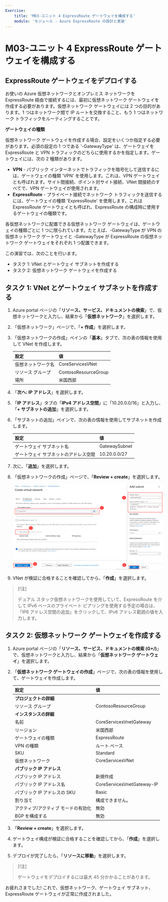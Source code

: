 ```yaml
---
Exercise:
    title: 'M03-ユニット 4 ExpressRoute ゲートウェイを構成する'
    module: 'モジュール - Azure ExpressRoute の設計と実装'
---
```

# M03-ユニット 4 ExpressRoute ゲートウェイを構成する

## ExpressRoute ゲートウェイをデプロイする

お使いの Azure 仮想ネットワークとオンプレミス ネットワークを ExpressRoute 経由で接続するには、最初に仮想ネットワーク ゲートウェイを作成する必要があります。仮想ネットワーク ゲートウェイには 2 つの目的があります。1 つはネットワーク間で IP ルートを交換すること、もう 1 つはネットワーク トラフィックをルーティングすることです。 

**ゲートウェイの種類**

仮想ネットワーク ゲートウェイを作成する場合、設定をいくつか指定する必要があります。必須の設定の 1 つである '-GatewayType' は、ゲートウェイを ExpressRoute と VPN トラフィックのどちらに使用するかを指定します。ゲートウェイには、次の 2 種類があります。

- **VPN** -  パブリック インターネットでトラフィックを暗号化して送信するには、ゲートウェイの種類 'VPN' を使用します。これは、VPN ゲートウェイとも呼ばれます。サイト間接続、ポイント対サイト接続、VNet 間接続のすべてで、VPN ゲートウェイが使用されます。
- **ExpressRoute** -  プライベート接続でネットワーク トラフィックを送信するには、ゲートウェイの種類 'ExpressRoute' を使用します。これは ExpressRoute ゲートウェイとも呼ばれ、ExpressRoute の構成時に使用するゲートウェイの種類です。

各仮想ネットワークに配置できる仮想ネットワーク ゲートウェイは、ゲートウェイの種類ごとに 1 つに限られています。たとえば、-GatewayType が VPN の仮想ネットワーク ゲートウェイと -GatewayType が ExpressRoute の仮想ネットワーク ゲートウェイをそれぞれ 1 つ配置できます。


この演習では、次のことを行います。

+ タスク 1: VNet とゲートウェイ サブネットを作成する
+ タスク 2: 仮想ネットワーク ゲートウェイを作成する



## タスク 1: VNet とゲートウェイ サブネットを作成する

1. Azure portal ページの「**リソース、サービス、ドキュメントの検索**」で、仮想ネットワークと入力し、結果から「**仮想ネットワーク**」を選択します。

2. 「仮想ネットワーク」ページで、「**+ 作成**」を選択します。

3. 「仮想ネットワークの作成」ペインの「**基本**」タブで、次の表の情報を使用して VNet を作成します。

   | **設定**          | **値**                        |
   | -------------------- | -------------------------------- |
   | 仮想ネットワーク名 | CoreServicesVNet                 |
   | リソース グループ       | ContosoResourceGroup             |
   | 場所             | 米国西部                          |

4. 「**次へ: IP アドレス**」を選択します。

5. 「**IP アドレス**」タブの「**IPv4 アドレス空間**」に「10.20.0.0/16」と入力し、「**+ サブネットの追加**」を選択します。 

6. 「サブネットの追加」ペインで、次の表の情報を使用してサブネットを作成します。

   | **設定**                  | **値**     |
   | ---------------------------- | ------------- |
   | ゲートウェイ サブネット名          | GatewaySubnet |
   | ゲートウェイ サブネットのアドレス空間 | 10.20.0.0/27  |

7. 次に、「**追加**」を選択します。 

8. 「仮想ネットワークの作成」ページで、「**Review + create**」を選択します。

   ![Azure portal - ゲートウェイ サブネットを追加する](../media/add-gateway-subnet.png)

9. VNet が検証に合格することを確認してから、「**作成**」を選択します。

> [!注]  
>
> デュアル スタック仮想ネットワークを使用していて、ExpressRoute を介して IPv6 ベースのプライベート ピアリングを使用する予定の場合は、「IP6 アドレス空間の追加」をクリックして、IPv6 アドレス範囲の値を入力します。

## タスク 2: 仮想ネットワーク ゲートウェイを作成する

1. Azure portal ページの「**リソース、サービス、ドキュメントの検索 (G+/)**」で、仮想ネットワークと入力し、結果から「**仮想ネットワーク ゲートウェイ**」を選択します。

2. 「**仮想ネットワーク ゲートウェイの作成**」ページで、次の表の情報を使用して、ゲートウェイを作成します。

   | **設定**               | **値**                  |
   | ------------------------- | -------------------------- |
   | **プロジェクトの詳細**       |                            |
   | リソース グループ            | ContosoResourceGroup       |
   | **インスタンスの詳細**      |                            |
   | 名前                      | CoreServicesVnetGateway    |
   | リージョン                    | 米国西部                    |
   | ゲートウェイの種類              | ExpressRoute               |
   | VPN の種類                  | ルート ベース                |
   | SKU                       | Standard                   |
   | 仮想ネットワーク           | CoreServicesVNet           |
   | **パブリック IP アドレス**     |                            |
   | パブリック IP アドレス         | 新規作成                 |
   | パブリック IP アドレス名    | CoreServicesVnetGateway-IP |
   | パブリック IP アドレスの SKU     | Basic                      |
   | 割り当て                | 構成できません。           |
   | アクティブ/アクティブ モードの有効化 | 無効                   |
   | BGP を構成する             | 無効                   |

3. 「**Review + create**」を選択します。

4. ゲートウェイ構成が検証に合格することを確認してから、「**作成**」を選択します。

5. デプロイが完了したら、「**リソースに移動**」を選択します。

> [!注] 
>
> ゲートウェイをデプロイするには最大 45 分かかることがあります。

お疲れさまでした! これで、仮想ネットワーク、ゲートウェイ サブネット、ExpressRoute ゲートウェイが正常に作成されました。

